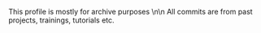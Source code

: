 This profile is mostly for archive purposes
\n\n
All commits are from past projects, trainings, tutorials etc.
